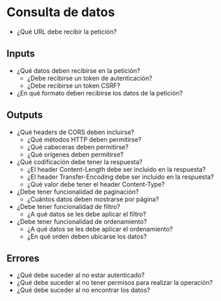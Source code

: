 # Consulta de datos

- ¿Qué URL debe recibir la petición?

## Inputs

- ¿Qué datos deben recibirse en la petición?
    - ¿Debe recibirse un token de autenticación?
    - ¿Debe recibirse un token CSRF?
- ¿En qué formato deben recibirse los datos de la petición?

## Outputs

- ¿Qué headers de CORS deben incluirse?
    - ¿Qué métodos HTTP deben permitirse?
    - ¿Qué cabeceras deben permitirse?
    - ¿Qué orígenes deben permitirse?
- ¿Qué codificación debe tener la respuesta?
    - ¿El header Content-Length debe ser incluido en la respuesta?
    - ¿El header Transfer-Encoding debe ser incluido en la respuesta?
    - ¿Qué valor debe tener el header Content-Type?
- ¿Debe tener funcionalidad de paginación?
    - ¿Cuántos datos deben mostrarse por página?
- ¿Debe tener funcionalidad de filtro?
    - ¿A qué datos se les debe aplicar el filtro?
- ¿Debe tener funcionalidad de ordenamiento?
    - ¿A qué datos se les debe aplicar el ordenamiento?
    - ¿En qué orden deben ubicarse los datos?

## Errores

- ¿Qué debe suceder al no estar autenticado?
- ¿Qué debe suceder al no tener permisos para realizar la operación?
- ¿Qué debe suceder al no encontrar los datos?